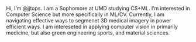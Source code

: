Hi, I’m @jjtops.  I am a Sophomore at UMD studying CS+ML.
  I’m interested in Computer Science but more specifically in ML/CV.
  Currently, I am navigating effective ways to segmenet 3D medical imagery in power efficient ways.
  I am intereseted in applying computer vision in primarily medicine, but also green engineering
  sports, and material sciences. 
  
<!---
jjtops/jjtops is a ✨ special ✨ repository because its `README.md` (this file) appears on your GitHub profile.
You can click the Preview link to take a look at your changes.
--->

